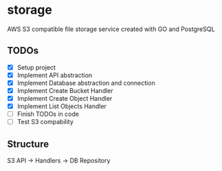 # storage
AWS S3 compatible file storage service created with GO and PostgreSQL

## TODOs
- [x] Setup project
- [x] Implement API abstraction
- [x] Implement Database abstraction and connection
- [x] Implement Create Bucket Handler
- [x] Implement Create Object Handler
- [x] Implement List Objects Handler
- [ ] Finish TODOs in code
- [ ] Test S3 compability

## Structure
S3 API -> Handlers -> DB Repository